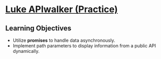 # [Luke APIwalker (Practice)](https://login.codingdojo.com/m/754/16733/124682)

## Learning Objectives

- Utilize __promises__ to handle data asynchronously.
- Implement path parameters to display information from a public API dynamically.